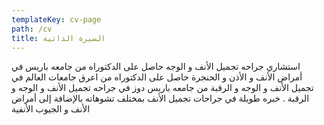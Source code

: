 ```yaml
---
templateKey: cv-page
path: /cv
title: السيرة الذاتية
---
```


استشاري جراحه تجميل الأنف و الوجه حاصل على الدكتوراه من جامعه باريس في أمراض الأنف و الأذن و الحنجرة حاصل على الدكتوراه من اعرق جامعات العالم في تجميل الأنف و الوجه و الرقبة من جامعه باريس دوز في جراحه تجميل الأنف و الوجه و الرقبة . خبره طويلة في جراحات تجميل الأنف بمختلف تشوهاته بالإضافة إلى أمراض الأنف و الجيوب الأنفية
